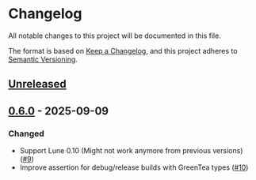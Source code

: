 # Changelog

All notable changes to this project will be documented in this file.

The format is based on [Keep a Changelog](https://keepachangelog.com/en/1.1.0/),
and this project adheres to [Semantic Versioning](https://semver.org/spec/v2.0.0.html).

## [Unreleased]

## [0.6.0] - 2025-09-09

### Changed

- Support Lune 0.10 (Might not work anymore from previous versions) ([#9](https://github.com/jiwonz/dirs-lune/pull/9))
- Improve assertion for debug/release builds with GreenTea types ([#10](https://github.com/jiwonz/dirs-lune/pull/10))

[unreleased]: https://github.com/jiwonz/dirs-lune/compare/v0.6.0...HEAD
[0.6.0]: https://github.com/jiwonz/dirs-lune/releases/tag/v0.6.0
